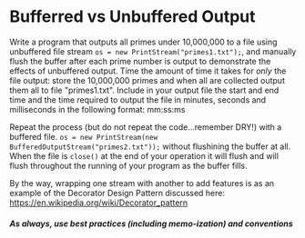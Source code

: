# Bufferred vs Unbuffered Output

Write a program that outputs all primes under 10,000,000 to a file using unbuffered file stream
`os = new PrintStream("primes1.txt");`, and manually flush the buffer after each prime number is output to demonstrate the effects of unbuffered output. Time the amount of time it takes for _only_ the file output: store the 10,000,000 primes and when all are collected output them all to file "primes1.txt". Include in your output file the start and end time and the time required to output the file in minutes, seconds and milliseconds in the following format: mm:ss:ms

Repeat the process (but do not repeat the code...remember DRY!) with a buffered file.
`os = new PrintStream(new BufferedOutputStream("primes2.txt"));` without flushining the buffer at all. When the file is `close()` at the end of your operation it will flush and will flush throughout the running of your program as the buffer fills.

By the way, wrapping one stream with another to add features is as an example of the Decorator Design Pattern discussed here: https://en.wikipedia.org/wiki/Decorator_pattern

##### As always, use best practices (including memo-ization) and conventions

